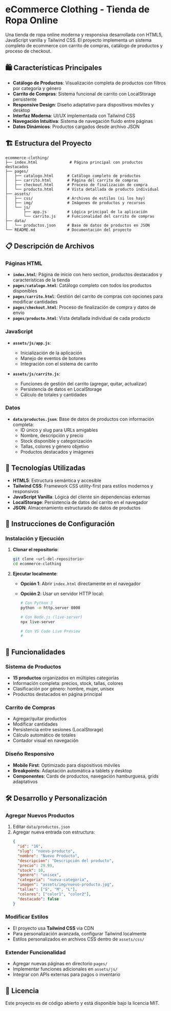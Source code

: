 # eCommerce Clothing - Tienda de Ropa Online

Una tienda de ropa online moderna y responsiva desarrollada con HTML5, JavaScript vanilla y Tailwind CSS. El proyecto implementa un sistema completo de ecommerce con carrito de compras, catálogo de productos y proceso de checkout.

## 🛍️ Características Principales

- **Catálogo de Productos**: Visualización completa de productos con filtros por categoría y género
- **Carrito de Compras**: Sistema funcional de carrito con LocalStorage persistente
- **Responsive Design**: Diseño adaptativo para dispositivos móviles y desktop
- **Interfaz Moderna**: UI/UX implementada con Tailwind CSS
- **Navegación Intuitiva**: Sistema de navegación fluido entre páginas
- **Datos Dinámicos**: Productos cargados desde archivo JSON

## 🏗️ Estructura del Proyecto

```
ecommerce-clothing/
├── index.html              # Página principal con productos destacados
├── pages/
│   ├── catalogo.html      # Catálogo completo de productos
│   ├── carrito.html       # Página del carrito de compras
│   ├── checkout.html      # Proceso de finalización de compra
│   └── producto.html      # Vista detallada de producto individual
├── assets/
│   ├── css/               # Archivos de estilos (si los hay)
│   ├── img/               # Imágenes de productos y recursos
│   └── js/
│       ├── app.js         # Lógica principal de la aplicación
│       └── carrito.js     # Funcionalidad del carrito de compras
├── data/
│   └── productos.json     # Base de datos de productos en JSON
└── README.md              # Documentación del proyecto
```

## 📋 Descripción de Archivos

### Páginas HTML

- **`index.html`**: Página de inicio con hero section, productos destacados y características de la tienda
- **`pages/catalogo.html`**: Catálogo completo con todos los productos disponibles
- **`pages/carrito.html`**: Gestión del carrito de compras con opciones para modificar cantidades
- **`pages/checkout.html`**: Proceso de finalización de compra y datos de envío
- **`pages/producto.html`**: Vista detallada individual de cada producto

### JavaScript

- **`assets/js/app.js`**:

  - Inicialización de la aplicación
  - Manejo de eventos de botones
  - Integración con el sistema de carrito

- **`assets/js/carrito.js`**:
  - Funciones de gestión del carrito (agregar, quitar, actualizar)
  - Persistencia de datos en LocalStorage
  - Cálculo de totales y cantidades

### Datos

- **`data/productos.json`**: Base de datos de productos con información completa:
  - ID único y slug para URLs amigables
  - Nombre, descripción y precio
  - Stock disponible y categorización
  - Tallas, colores y género objetivo
  - Productos destacados y imágenes

## 🎨 Tecnologías Utilizadas

- **HTML5**: Estructura semántica y accesible
- **Tailwind CSS**: Framework CSS utility-first para estilos modernos y responsivos
- **JavaScript Vanilla**: Lógica del cliente sin dependencias externas
- **LocalStorage**: Persistencia de datos del carrito en el navegador
- **JSON**: Almacenamiento estructurado de datos de productos

## 🚀 Instrucciones de Configuración

### Instalación y Ejecución

1. **Clonar el repositorio**:

   ```bash
   git clone <url-del-repositorio>
   cd ecommerce-clothing
   ```

2. **Ejecutar localmente**:

   - **Opción 1**: Abrir `index.html` directamente en el navegador
   - **Opción 2**: Usar un servidor HTTP local:

     ```bash
     # Con Python 3
     python -m http.server 8000

     # Con Node.js (live-server)
     npx live-server

     # Con VS Code Live Preview
     #
     ```

## 📱 Funcionalidades

### Sistema de Productos

- **15 productos** organizados en múltiples categorías
- Información completa: precios, stock, tallas, colores
- Clasificación por género: hombre, mujer, unisex
- Productos destacados en página principal

### Carrito de Compras

- Agregar/quitar productos
- Modificar cantidades
- Persistencia entre sesiones (LocalStorage)
- Cálculo automático de totales
- Contador visual en navegación

### Diseño Responsivo

- **Mobile First**: Optimizado para dispositivos móviles
- **Breakpoints**: Adaptación automática a tablets y desktop
- **Componentes**: Cards de productos, navegación hamburguesa, grids adaptativos

## 🛠️ Desarrollo y Personalización

### Agregar Nuevos Productos

1. Editar `data/productos.json`
2. Agregar nueva entrada con estructura:
   ```json
   {
     "id": "16",
     "slug": "nuevo-producto",
     "nombre": "Nuevo Producto",
     "descripcion": "Descripción del producto",
     "precio": 29.99,
     "stock": 10,
     "genero": "unisex",
     "categoria": "nueva-categoria",
     "imagen": "assets/img/nuevo-producto.jpg",
     "tallas": ["S", "M", "L"],
     "colores": ["color1", "color2"],
     "destacado": false
   }
   ```

### Modificar Estilos

- El proyecto usa **Tailwind CSS** via CDN
- Para personalización avanzada, configurar Tailwind localmente
- Estilos personalizados en archivos CSS dentro de `assets/css/`

### Extender Funcionalidad

- Agregar nuevas páginas en directorio `pages/`
- Implementar funciones adicionales en `assets/js/`
- Integrar con APIs externas para pagos o inventario

## 📄 Licencia

Este proyecto es de código abierto y está disponible bajo la licencia MIT.

